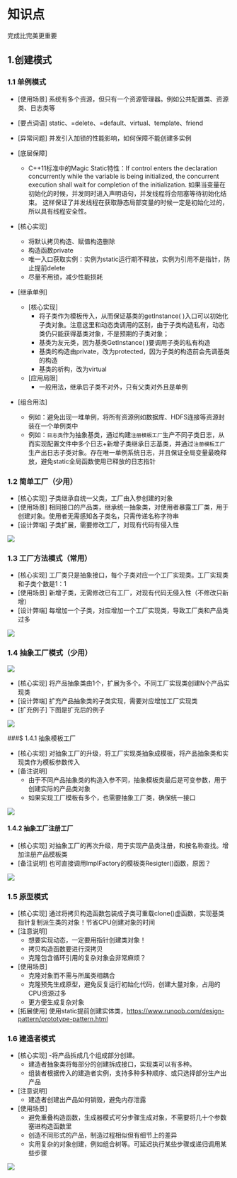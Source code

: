 <!--
 * @Descripttion: 
 * @version: 
 * @Author: danae
 * @Date: 2022-07-13 14:26:34
 * @LastEditors: danae
 * @LastEditTime: 2022-07-14 20:28:55
-->
# 知识点
完成比完美更重要

## 1.创建模式
### 1.1 单例模式
- [使用场景] 系统有多个资源，但只有一个资源管理器。例如公共配置类、资源类、日志类等

- [要点词语] static、=delete、=default、virtual、template、friend

- [异常问题] 并发引入加锁的性能影响，如何保障不能创建多实例

- [底层保障]  
    - C++11标准中的Magic Static特性：If control enters the declaration concurrently while the variable is being initialized, the concurrent execution shall wait for completion of the initialization.
    如果当变量在初始化的时候，并发同时进入声明语句，并发线程将会阻塞等待初始化结束。
    这样保证了并发线程在获取静态局部变量的时候一定是初始化过的，所以具有线程安全性。

- [核心实现]
    - 将默认拷贝构造、赋值构造删除
    - 构造函数private
    - 唯一入口获取实例：实例为static运行期不释放，实例为引用不是指针，防止提前delete
    - 尽量不用锁，减少性能损耗
- [继承单例]
    - [核心实现]
        - 将子类作为模板传入，从而保证基类的getInstance( )入口可以初始化子类对象。注意这里和动态类调用的区别，由于子类构造私有，动态类仍只能获得基类对象，不是预期的子类对象；
        - 基类为友元类，因为基类GetInstance( )要调用子类的私有构造
        - 基类的构造由private，改为protected，因为子类的构造前会先调基类的构造
        - 基类的析构，改为virtual
    - [应用局限]
        - 一般用法，继承后子类不对外，只有父类对外且是单例
- [组合用法]
    - 例如：避免出现一堆单例，将所有资源例如数据库、HDFS连接等资源封装在一个单例类中
    - 例如：`日志类`作为抽象基类，通过构建`注册模板工厂`生产不同子类日志，从而实现配置文件中多个日志+新增子类继承日志基类，并通过`注册模板工厂`生产出日志子类对象。存在唯一单例系统日志，并且保证全局变量最晚释放，避免static全局函数使用已释放的日志指针

### 1.2 简单工厂（少用）
- [核心实现] 子类继承自统一父类，工厂由入参创建的对象
- [使用场景] 相同接口的产品类，继承统一抽象类，对使用者暴露工厂类，用于创建对象。使用者无需感知各子类名，只需传递名称字符串
- [设计弊端] 子类扩展，需要修改工厂，对现有代码有侵入性
  
![](../img/factory/simple.png)

### 1.3 工厂方法模式（常用）
- [核心实现] 工厂类只是抽象接口，每个子类对应一个工厂实现类。工厂实现类和子类个数是1：1
- [使用场景] 新增子类，无需修改已有工厂，对现有代码无侵入性（不修改只新增）
- [设计弊端] 每增加一个子类，对应增加一个工厂实现类，导致工厂类和产品类过多
  
![](../img/factory/method.png)

  
### 1.4 抽象工厂模式（少用）
![](../img/factory/abtract0.png)
- [核心实现] 将产品抽象类由1个，扩展为多个。不同工厂实现类创建N个产品实现类
- [设计弊端] 扩充产品抽象类的子类实现，需要对应增加工厂实现类
- [扩充例子] 下图是扩充后的例子

![](../img/factory/abtract1.png)

###$ 1.4.1 抽象模板工厂
- [核心实现] 对抽象工厂的升级，将工厂实现类抽象成模板，将产品抽象类和实现类作为模板参数传入
- [备注说明] 
  - 由于不同产品抽象类的构造入参不同，抽象模板类最后是可变参数，用于创建实际的产品类对象
  - 如果实现工厂模板有多个，也需要抽象工厂类，确保统一接口
 
![](../img/factory/abtract_template.png)

#### 1.4.2 抽象工厂注册工厂
- [核心实现] 对抽象工厂的再次升级，用于实现产品类注册，和按名称查找。增加注册产品模板类
- [备注说明] 也可直接调用ImplFactory的模板类Resigter()函数，原因？

![](../img/factory/abtract_resigter.png)

### 1.5 原型模式
- [核心实现] 通过将拷贝构造函数包装成子类可重载clone()虚函数，实现基类指针复制派生类的对象！节省CPU创建对象的时间
- [注意说明] 
    - 想要实现动态，一定要用指针创建类对象！
    - 拷贝构造函数要进行深拷贝
    - 克隆包含循环引用的复杂对象会非常麻烦？
- [使用场景] 
    - 克隆对象而不需与所属类相耦合
    - 克隆预先生成原型，避免反复运行初始化代码，创建大量对象，占用的CPU资源过多
    - 更方便生成复杂对象
- [拓展使用] 使用static提前创建实体类，https://www.runoob.com/design-pattern/prototype-pattern.html

### 1.6 建造者模式
- [核心实现]
    -将产品拆成几个组成部分创建。
    - 建造者抽象类将每部分的创建拆成接口，实现类可以有多种。
    - 组装者根据传入的建造者实例，支持多种多种顺序、或只选择部分生产出产品
- [注意说明] 
    - 建造者创建出产品如何销毁，避免内存泄露
- [使用场景]
    - 避免重叠构造函数，生成器模式可分步骤生成对象，不需要将几十个参数塞进构造函数里
    - 创造不同形式的产品，制造过程相似但有细节上的差异
    - 实用复杂的对象创建，例如组合树等。可延迟执行某些步骤或递归调用某些步骤

![](../img/factory/builder.png)